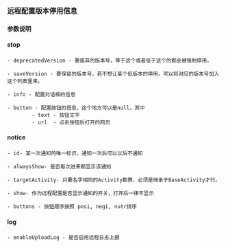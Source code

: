 ### 远程配置版本停用信息



#### 参数说明

  #### stop

    - deprecatedVersion - 要废弃的版本号，等于这个或者低于这个的都会被强制停用。

    - saveVersion - 要保留的版本号，若不想让某个低版本的停用，可以将对应的版本号加入这个列表里来。

    - info - 配置对话框的信息

    - button - 配置按钮的信息，这个地方可以是null，其中
            - text - 按钮文字
            - url  - 点击按钮后打开的网页 

  #### notice

    - id- 某一次通知的唯一标识，通知一次后可以以后不通知

    - alwaysShow- 是否每次进来都显示该通知

    - targetActivity- 只要名字相同的Activity都算，必须是继承于BaseActivity才行。

    - show- 作为远程配置是否显示通知的开关，打开后一律不显示

    - buttons - 按钮顺序按照 posi, negi, nutr排序


  #### log

    - enableUploadLog - 是否启用远程日志上报
 
